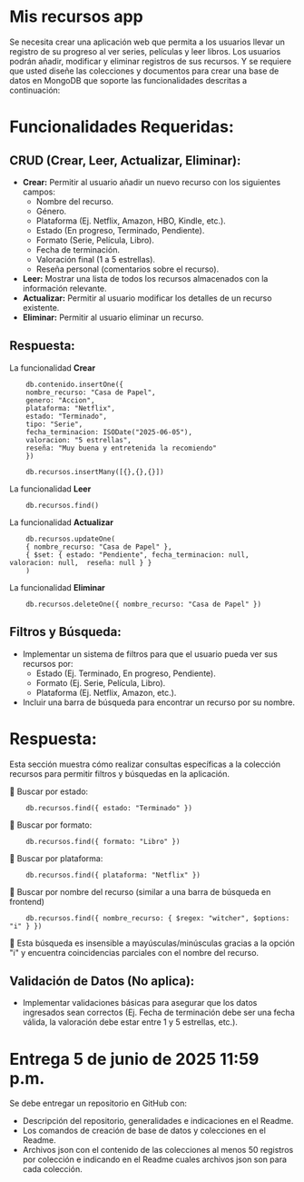 # Mis recursos app

Se necesita crear una aplicación web que permita a los usuarios llevar un registro de su progreso al ver series, películas y leer libros. Los usuarios podrán añadir, modificar y eliminar registros de sus recursos. Y se requiere que usted diseñe las colecciones y documentos para crear una base de datos en MongoDB que soporte las funcionalidades descritas a continuación:

# **Funcionalidades Requeridas:**

## **CRUD (Crear, Leer, Actualizar, Eliminar):**

- **Crear:** Permitir al usuario añadir un nuevo recurso con los siguientes campos:
    - Nombre del recurso.
    - Género.
    - Plataforma (Ej. Netflix, Amazon, HBO, Kindle, etc.).
    - Estado (En progreso, Terminado, Pendiente).
    - Formato (Serie, Película, Libro).
    - Fecha de terminación.
    - Valoración final (1 a 5 estrellas).
    - Reseña personal (comentarios sobre el recurso).
- **Leer:** Mostrar una lista de todos los recursos almacenados con la información relevante.
- **Actualizar:** Permitir al usuario modificar los detalles de un recurso existente.
- **Eliminar:** Permitir al usuario eliminar un recurso.

## Respuesta: 

La funcionalidad **Crear** 
    
        db.contenido.insertOne({
        nombre_recurso: "Casa de Papel",
        genero: "Accion",
        plataforma: "Netflix",
        estado: "Terminado",
        tipo: "Serie",
        fecha_terminacion: ISODate("2025-06-05"),
        valoracion: "5 estrellas",
        reseña: "Muy buena y entretenida la recomiendo"
        })

        db.recursos.insertMany([{},{},{}])

La funcionalidad **Leer**

        db.recursos.find()

La funcionalidad **Actualizar**

        db.recursos.updateOne(
        { nombre_recurso: "Casa de Papel" },
        { $set: { estado: "Pendiente", fecha_terminacion: null, valoracion: null,  reseña: null } }
        )

La funcionalidad **Eliminar**

        db.recursos.deleteOne({ nombre_recurso: "Casa de Papel" })


## **Filtros y Búsqueda:**

- Implementar un sistema de filtros para que el usuario pueda ver sus recursos por:
    - Estado (Ej. Terminado, En progreso, Pendiente).
    - Formato (Ej. Serie, Película, Libro).
    - Plataforma (Ej. Netflix, Amazon, etc.).
- Incluir una barra de búsqueda para encontrar un recurso por su nombre.

# Respuesta: 

Esta sección muestra cómo realizar consultas específicas a la colección recursos para permitir filtros y búsquedas en la aplicación.

🔸 Buscar por estado:

        db.recursos.find({ estado: "Terminado" })

🔸 Buscar por formato:

        db.recursos.find({ formato: "Libro" })

🔸 Buscar por plataforma:

        db.recursos.find({ plataforma: "Netflix" })

🔸 Buscar por nombre del recurso (similar a una barra de búsqueda en frontend)

        db.recursos.find({ nombre_recurso: { $regex: "witcher", $options: "i" } })

📝 Esta búsqueda es insensible a mayúsculas/minúsculas gracias a la opción "i" y encuentra coincidencias parciales con el nombre del recurso.

## **Validación de Datos (No aplica):**

- Implementar validaciones básicas para asegurar que los datos ingresados sean correctos (Ej. Fecha de terminación debe ser una fecha válida, la valoración debe estar entre 1 y 5 estrellas, etc.).

# Entrega 5 de junio de 2025 11:59 p.m.

Se debe entregar un repositorio en GitHub con:

- Descripción del repositorio, generalidades e indicaciones en el Readme.
- Los comandos de creación de base de datos y colecciones en el Readme.
- Archivos json con el contenido de las colecciones al menos 50 registros por colección e indicando en el Readme cuales archivos json son para cada colección.